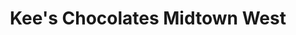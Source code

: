 ---
title: "Kee's Chocolates Midtown West"
url: /new-york/kees-chocolates-midtown-west/
shop: chocolate
---